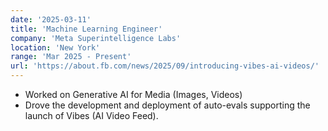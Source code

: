 ```yaml
---
date: '2025-03-11'
title: 'Machine Learning Engineer'
company: 'Meta Superintelligence Labs'
location: 'New York'
range: 'Mar 2025 - Present'
url: 'https://about.fb.com/news/2025/09/introducing-vibes-ai-videos/'
---
```


- Worked on Generative AI for Media (Images, Videos)
- Drove the development and deployment of auto-evals supporting the launch of Vibes (AI Video Feed).
